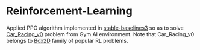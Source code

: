 # Reinforcement-Learning
Applied PPO algorithm implemented in [stable-baselines3](https://stable-baselines3.readthedocs.io/en/master/) so as to solve [Car_Racing_v0](https://www.gymlibrary.dev/environments/box2d/car_racing/) problem from Gym.AI environment. Note that Car_Racing_v0 belongs to [Box2D](https://www.gymlibrary.dev/environments/box2d/) family of popular RL problems.

